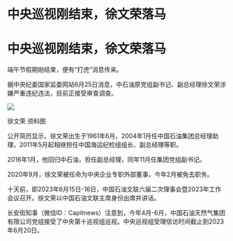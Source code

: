 # 中央巡视刚结束，徐文荣落马

# 中央巡视刚结束，徐文荣落马

端午节假期刚结束，便有“打虎”消息传来。

据中央纪委国家监委网站6月25日消息，中石油原党组副书记、副总经理徐文荣涉嫌严重违纪违法，目前正接受审查调查。

![](https://inews.gtimg.com/om_bt/O6B_XLumWpKP5JVoiIWkcfgxSXQ7E6EQAPr1_Dwe7seXAAA/1000)

徐文荣 资料图

公开简历显示，徐文荣出生于1961年6月，2004年1月任中国石油集团总经理助理，2011年5月起相继担任中国海运纪检组组长、副总经理等职。

2016年1月，他回归中石油，担任副总经理，同年11月任集团党组副书记。

2020年9月，徐文荣被任命为中央企业专职外部董事，今年2月被免去职务。

十天前，即2023年6月15日-16日，中国石油文联六届二次理事会暨2023年工作会议召开。徐文荣以中国石油文联主席身份出席并讲话。

长安街知事（微信ID：Capitnews）注意到，今年4月-6月，中国石油天然气集团有限公司党组接受了中央第十巡视组巡视。中央巡视组受理信访时间截止到2023年6月20日。

